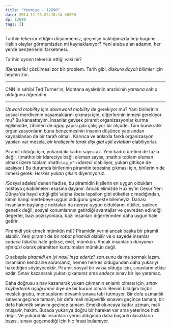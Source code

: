```yaml
---
title: "Yevmiye - 12690"
date: 2014-11-23 02:18:14 +0200
dp: 12690
tags: []
---
```


Tarihin tekerrür ettiğini düşünmemiz, geçmişe baktığımızda hep bugüne
ilişkin olaylar görmemizden mi kaynaklanıyor? Yeni araba alan adamın,
her yerde benzerlerini farketmesi.

Tarihin *aynen* tekerrür ettiği vaki mi?

/Benzerlik/ çözülmesi zor bir problem. Tarih gibi, *diskura dayalı
bilimler* için hepten zor.

--------------

CNN'in sahibi Ted Turner'ın, Montana eyaletinin arazisinin *yarısına*
sahip olduğunu öğrendim.

--------------

*Upward mobility* için *downward mobility* de gerekiyor mu? Yani
birilerinin sosyal merdivenin basamaklarını çıkması için, diğerlerinin
inmesi gerekiyor mu? Bu kanaatteyim. İnsanlar gevşek piramit
organizasyonlar kurma eğiliminde, zihinleri de *ağaç* yapısı gibi
çalışıyor bir ölçüde. Tüm bürokratik organizasyonların buna benzemesinin
insanın düşünce yapısından kaynaklanan da bir tarafı olmalı. Karınca ve
arılarda farklı organizasyon yapıları var mesela, *bir kraliçenin tarak
dişi gibi eşit evlatları* olabiliyorlar.

Piramit olduğu için, yukarıdaki kadro sayısı az. Yeni kadro üretimi de
fazla değil. (:math:`m` bir idareciye bağlı eleman sayısı, :math:`n`
toplam eleman olmak üzere toplam :math:`log_m^n` *idareci* olabiliyor,
yukarı gittikçe de azalıyor.) Bu durumda birilerinin piramitin tepesine
çıkması için, birilerinin de inmesi gerek. *Herkes yukarı çıksın*
diyemiyoruz.

/Sosyal adalet/ denen hadise, bu piramidin kişilerin en uygun oldukları
noktaya çıkabilmeleri esasına dayanır. Ancak elimizde Huxley'in Cesur
Yeni Dünya'da hayal ettiği gibi \\alpha \\beta \\epsilon gibi etiketler
olmadığından, kimin hangi mertebeye uygun olduğunu gerçekte bilemeyiz.
Dahası insanların başlangıç noktaları da *nereye uygun* olduklarını
etkiler, sadece genetik değil, sosyal konumlarının getirdiği avantajlar
ve çevreden edindiği değerler, bazı pozisyonlara, bazı insanları
diğerlerinden daha uygun hale getirir.

Piramidi yok etmek mümkün mü? Piramidin yerini ancak başka bir piramit
alabilir. Yeni piramit de bir *robot piramidi* olabilir ve o sayede
insanlar *sadece tüketici* hale gelirse, evet, mümkün. Ancak insanların
*dünyanın efendisi* olarak piramitten kurtulmaları mümkün değil.

O sebeple *piramidi en iyi nasıl inşa ederiz?* sorusunu daima sormak
lazım. İnsanların kendisine sorarsanız, hemen herkes olduğundan daha
yukarıyı hakettiğini söyleyecektir. Piramit sosyal bir vakıa olduğu
için, sınavların etkisi azdır. Sınav kazanarak yukarı çıkarsınız ama
*sadece* sınav bir işe yaramaz.

Daha doğrusu sınav kazanarak yukarı çıkmanın anlamlı olması için, *sınav
kaybederek aşağı inme* diye de bir kurum olmalı. Benim bildiğim hiçbir
meslek grubu, mensuplarını devamlı sınava tabi tutmuyor. Bir defa
uzmanlık sınavını geçince tamam, bir defa mali müşavirlik sınavını
geçince tamam, bir defa hakimlik sınavını geçince tamam. Emekli oluncaya
kadar uzman, mali müşavir, hakim. Burada yukarıya doğru bir hareket var
ama yeterince hızlı değil. Ve yukarıdaki insanların yerini aldığında
daha başarılı olacakların bazısı, sınavı geçemediği için hiç fırsat
bulamıyor.

